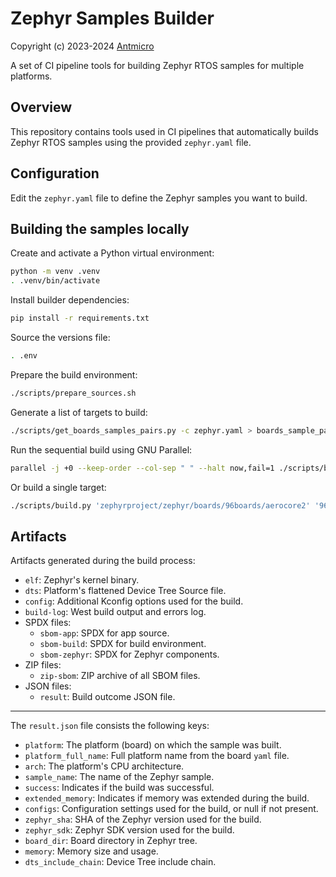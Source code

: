 # Zephyr Samples Builder

Copyright (c) 2023-2024 [Antmicro](https://www.antmicro.com)

A set of CI pipeline tools for building Zephyr RTOS samples for multiple platforms.

## Overview

This repository contains tools used in CI pipelines that automatically builds Zephyr RTOS samples using the provided `zephyr.yaml` file.

## Configuration

Edit the `zephyr.yaml` file to define the Zephyr samples you want to build.


## Building the samples locally

Create and activate a Python virtual environment:
```sh
python -m venv .venv
. .venv/bin/activate
```

Install builder dependencies:
```sh
pip install -r requirements.txt
```

Source the versions file:

```sh
. .env
```

Prepare the build environment:

```sh
./scripts/prepare_sources.sh
```

Generate a list of targets to build:

```sh
./scripts/get_boards_samples_pairs.py -c zephyr.yaml > boards_sample_pairs
```

Run the sequential build using GNU Parallel:

```sh
parallel -j +0 --keep-order --col-sep " " --halt now,fail=1 ./scripts/build.py --config=zephyr.yaml {} -j {#} -J `wc -l < boards_sample_pairs` '::::' boards_sample_pairs
```

Or build a single target:

```sh
./scripts/build.py 'zephyrproject/zephyr/boards/96boards/aerocore2' '96b_aerocore2' 'hello_world' -c zephyr.yaml
```


## Artifacts

Artifacts generated during the build process:

* `elf`: Zephyr's kernel binary.
* `dts`: Platform's flattened Device Tree Source file.
* `config`: Additional Kconfig options used for the build.
* `build-log`: West build output and errors log.
* SPDX files:
  - `sbom-app`: SPDX for app source.
  - `sbom-build`: SPDX for build environment.
  - `sbom-zephyr`: SPDX for Zephyr components.
* ZIP files:
  - `zip-sbom`: ZIP archive of all SBOM files.
* JSON files:
  - `result`: Build outcome JSON file.

---

The `result.json` file consists the following keys:

* `platform`: The platform (board) on which the sample was built.
* `platform_full_name`: Full platform name from the board `yaml` file.
* `arch`: The platform's CPU architecture.
* `sample_name`: The name of the Zephyr sample.
* `success`: Indicates if the build was successful.
* `extended_memory`: Indicates if memory was extended during the build.
* `configs`: Configuration settings used for the build, or null if not present.
* `zephyr_sha`: SHA of the Zephyr version used for the build.
* `zephyr_sdk`: Zephyr SDK version used for the build.
* `board_dir`: Board directory in Zephyr tree.
* `memory`: Memory size and usage.
* `dts_include_chain`: Device Tree include chain.
